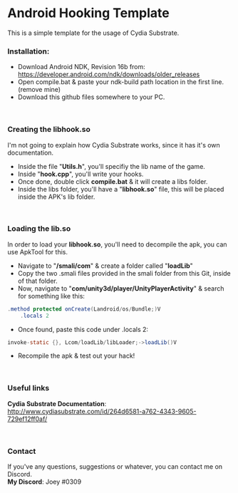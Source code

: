 # Android Hooking Template
This is a simple template for the usage of Cydia Substrate.

### Installation:
* Download Android NDK, Revision 16b from: https://developer.android.com/ndk/downloads/older_releases
* Open compile.bat & paste your ndk-build path location in the first line. (remove mine)
* Download this github files somewhere to your PC.

<br>

### Creating the libhook.so
I'm not going to explain how Cydia Substrate works, since it has it's own documentation.
* Inside the file "<b>Utils.h</b>", you'll specifiy the lib name of the game.
* Inside "<b>hook.cpp</b>", you'll write your hooks.
* Once done, double click <b>compile.bat</b> & it will create a libs folder.
* Inside the libs folder, you'll have a "<b>libhook.so</b>" file, this will be placed inside the APK's lib folder.

<br>

### Loading the lib.so
In order to load your <b>libhook.so</b>, you'll need to decompile the apk, you can use ApkTool for this.
* Navigate to "<b>/smali/com</b>" & create a folder called "<b>loadLib</b>"
* Copy the two .smali files provided in the smali folder from this Git, inside of that folder.
* Now, navigate to "<b>com/unity3d/player/UnityPlayerActivity</b>" & search for something like this:

```java
.method protected onCreate(Landroid/os/Bundle;)V
    .locals 2
```

* Once found, paste this code under .locals 2:

```java
invoke-static {}, Lcom/loadLib/libLoader;->loadLib()V
```
* Recompile the apk & test out your hack!


<br>

### Useful links
<b>Cydia Substrate Documentation</b>: http://www.cydiasubstrate.com/id/264d6581-a762-4343-9605-729ef12ff0af/


<br>

### Contact
If you've any questions, suggestions or whatever, you can contact me on Discord.<br>
<b>My Discord</b>: Joey
#0309